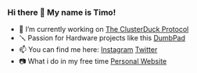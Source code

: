 ### Hi there 👋 My name is Timo!


- 🔭 I’m currently working on [The ClusterDuck Protocol](https://github.com/Call-for-Code/ClusterDuck-Protocol)
- 🪛 Passion for Hardware projects like this [DumbPad](https://github.com/timowielink/dumbpad)
- 📫 You can find me here: [Instagram](https://www.instagram.com/timowielink/) [Twitter](https://twitter.com/Timo_Wielink)
- 📷 What i do in my free time [Personal Website](https://timowielink.com)
